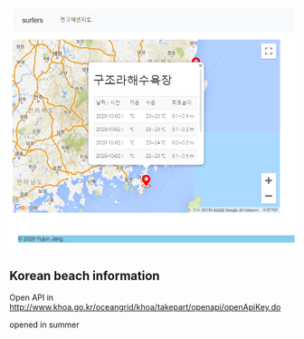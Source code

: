 ![ex_screenshot](./img/beach_info.jpg)


Korean beach information
---
Open API in
http://www.khoa.go.kr/oceangrid/khoa/takepart/openapi/openApiKey.do

opened in summer